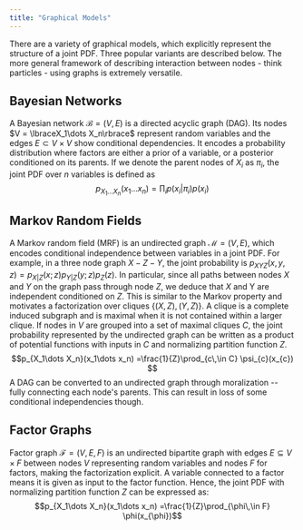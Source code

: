 ```yaml
---
title: "Graphical Models"
---
```

There are a variety of graphical models, which explicitly represent the structure of a joint PDF.  Three popular variants are described below. The more general framework of describing interaction between nodes - think particles - using graphs is extremely versatile.

## Bayesian Networks
A Bayesian network $\mathcal{B}=(V,E)$ is a directed acyclic graph (DAG). Its nodes $V = \lbraceX_1\dots X_n\rbrace$ represent random variables and the edges $E \subset V\times V$ show conditional dependencies. It encodes a probability distribution where factors are either a prior of a variable, or a posterior conditioned on its parents. If we denote the parent nodes of $X_i$ as $\pi_i$, the joint PDF over $n$ variables is defined as
$$p_{X_1\dots X_n}(x_1\dots x_n) = \prod_i p(x_i|\pi_i)p(x_i)$$

## Markov Random Fields
A Markov random field (MRF) is an undirected graph $\mathcal{M}=(V,E)$, which encodes conditional independence between variables in a joint PDF. For example, in a three node graph $X-Z-Y$, the joint probability is $p_{XYZ}(x,y,z) = p_{X|Z}(x;z)p_{Y|Z}(y;z)p_Z(z)$. In particular, since all paths between nodes $X$ and $Y$ on the graph pass through node $Z$, we deduce that $X$ and Y are independent conditioned on $Z$. This is similar to the Markov property and motivates a factorization over cliques $\lbrace(X,Z),(Y,Z)\rbrace$. A clique is a complete induced subgraph and is maximal when it is not contained within a larger clique. If nodes in $V$ are grouped into a set of maximal cliques $C$, the joint probability represented by the undirected graph can be written as a product of potential functions with inputs in $C$ and normalizing partition function $Z$.
$$p_{X_1\dots X_n}(x_1\dots x_n) =\frac{1}{Z}\prod_{c\,\in C} \psi_{c}(x_{c}) $$
A DAG can be converted to an undirected graph through moralization -- fully connecting each node's parents. This can result in loss of some conditional independencies though.

## Factor Graphs
Factor graph $\mathcal{F}=(V,E,F)$ is an undirected bipartite graph with edges $E\subseteq V\times F$ between nodes $V$ representing random variables and nodes $F$ for factors, making the factorization explicit. A variable connected to a factor means it is given as input to the factor function. Hence, the joint PDF with normalizing partition function $Z$ can be expressed as:
$$p_{X_1\dots X_n}(x_1\dots x_n) =\frac{1}{Z}\prod_{\phi\,\in F} \phi(x_{\phi})$$